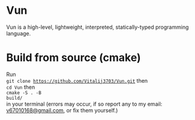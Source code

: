 # Vun
Vun is a high-level, lightweight, interpreted, statically-typed programming language. 
# Build from source (cmake)
Run<br>
<code>git clone https://github.com/Vitalij3703/Vun.git</code>
then<br>
<code>cd Vun</code>
then<br>
<code>cmake -S . -B build/</code><br>
in your terminal (errors may occur, if so report any to my email: v67010168@gmail.com, or fix them yourself.)


